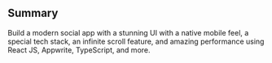 
## Summary
Build a modern social app with a stunning UI with a native mobile feel, a special tech stack, an infinite scroll feature, and amazing performance using React JS, Appwrite, TypeScript, and more.

